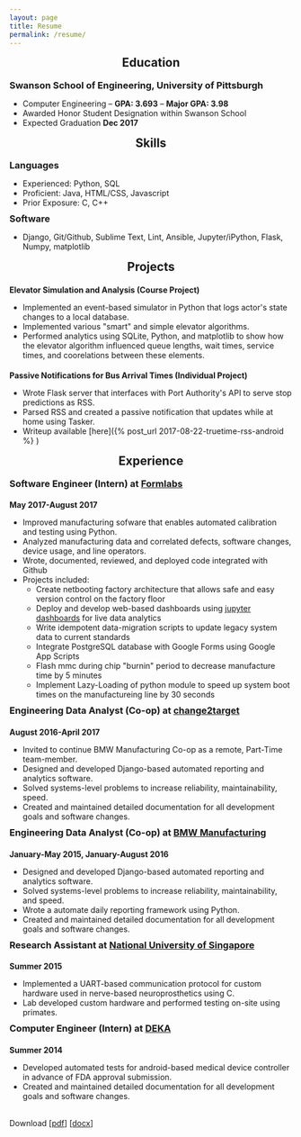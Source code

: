 ```yaml
---
layout: page
title: Resume
permalink: /resume/
---
```


<style>
    .post-header {
        display: none;
    }
    h1, h2 {
        text-align: center;
    }
    h1, h2 {
        margin-top: 15px;
    }
    h3 {
        margin-top: 10px;
    }
    h3, h4, h5, h6, ul {
        margin-bottom: 0px;
    }
</style>

## Education

### Swanson School of Engineering, University of Pittsburgh
* Computer Engineering – **GPA: 3.693** – **Major GPA: 3.98**
* Awarded Honor Student Designation within Swanson School
* Expected Graduation **Dec 2017**

## Skills

### Languages

* Experienced: Python, SQL
* Proficient: Java, HTML/CSS, Javascript
* Prior Exposure: C, C++

### Software
* Django, Git/Github, Sublime Text, Lint, Ansible, Jupyter/iPython, Flask, Numpy, matplotlib

## Projects

#### Elevator Simulation and Analysis (Course Project)

* Implemented an event-based simulator in Python that logs actor's state changes to a local database.
* Implemented various "smart" and simple elevator algorithms.
* Performed analytics using SQLite, Python, and matplotlib to show how the elevator algorithm influenced queue lengths, wait times, service times, and coorelations between these elements.

#### Passive Notifications for Bus Arrival Times (Individual Project)

* Wrote Flask server that interfaces with Port Authority's API to serve stop predictions as RSS.
* Parsed RSS and created a passive notification that updates while at home using Tasker.
* Writeup available [here]({% post_url 2017-08-22-truetime-rss-android %}
)

## Experience

### Software Engineer (Intern) at [Formlabs][formlabs]
#### May 2017-August 2017
* Improved manufacturing sofware that enables automated calibration and testing using Python.
* Analyzed manufacturing data and correlated defects, software changes, device usage, and line operators.
* Wrote, documented, reviewed, and deployed code integrated with Github 
* Projects included:
    - Create netbooting factory architecture that allows safe and easy version control on the factory floor
    - Deploy and develop web-based dashboards using [jupyter dashboards][jupyter-dashboards] for live data analytics
    - Write idempotent data-migration scripts to update legacy system data to current standards
    - Integrate PostgreSQL database with Google Forms using Google App Scripts
    - Flash mmc during chip "burnin" period to decrease manufacture time by 5 minutes
    - Implement Lazy-Loading of python module to speed up system boot times on the manufactureing line by 30 seconds

###  Engineering Data Analyst (Co-op) at [change2target][c2t]
#### August 2016-April 2017
* Invited to continue BMW Manufacturing Co-op as a remote, Part-Time team-member.
* Designed and developed Django-based automated reporting and analytics software.
* Solved systems-level problems to increase reliability, maintainability, speed.
* Created and maintained detailed documentation for all development goals and software changes.  
 
### Engineering Data Analyst (Co-op) at [BMW Manufacturing][bmw]
#### January-May 2015, January-August 2016
* Designed and developed Django-based automated reporting and analytics software.
* Solved systems-level problems to increase reliability, maintainability, and speed.
* Wrote a automate daily reporting framework using Python.
* Created and maintained detailed documentation for all development goals and software changes.
 
### Research Assistant at [National University of Singapore][nus]
#### Summer 2015
* Implemented a UART-based communication protocol for custom hardware used in nerve-based neuroprosthetics using C.
* Lab developed custom hardware and performed testing on-site using primates.
 
### Computer Engineer (Intern) at [DEKA][deka]
#### Summer 2014
* Developed automated tests for android-based medical device controller in advance of FDA approval submission.
* Created and maintained detailed documentation for all development goals and software changes.

<br/>

Download \[[pdf][resume-pdf]\] \[[docx][resume-docx]\]

[formlabs]: https://formlabs.com/
[c2t]: http://www.change2target.com/
[bmw]: https://www.bmwusfactory.com/
[nus]: http://www.nus.edu.sg/
[deka]: http://www.dekaresearch.com/
[jupyter-dashboards]: https://github.com/jupyter/dashboards
[resume-pdf]: /static/resume/Alec_Rosenbaum_Resume.pdf
[resume-docx]: /static/resume/Alec_Rosenbaum_Resume.docx